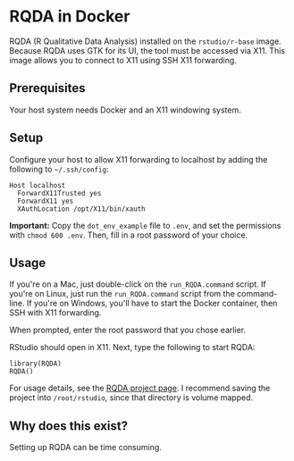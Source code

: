 # RQDA in Docker

RQDA (R Qualitative Data Analysis) installed on the `rstudio/r-base` image. Because RQDA uses GTK for its UI, the tool must be accessed via X11. This image allows you to connect to X11 using SSH X11 forwarding.

## Prerequisites

Your host system needs Docker and an X11 windowing system.

## Setup

Configure your host to allow X11 forwarding to localhost by adding the following to `~/.ssh/config`:

```
Host localhost
  ForwardX11Trusted yes
  ForwardX11 yes
  XAuthLocation /opt/X11/bin/xauth
```

**Important:** Copy the `dot_env_example` file to `.env`, and set the permissions with `chmod 600 .env`. Then, fill in a root password of your
choice.

## Usage

If you're on a Mac, just double-click on the `run_RQDA.command` script. If
you're on Linux, just run the `run_RQDA.command` script from the
command-line. If you're on Windows, you'll have to start the Docker container,
then SSH with X11 forwarding.

When prompted, enter the root password that you chose earlier.

RStudio should open in X11. Next, type the following to start RQDA:

```
library(RQDA)
RQDA()
```

For usage details, see the [RQDA project page](http://rqda.r-forge.r-project.org/index.html). I recommend saving the project into `/root/rstudio`, since that directory is volume mapped.

## Why does this exist?

Setting up RQDA can be time consuming.
